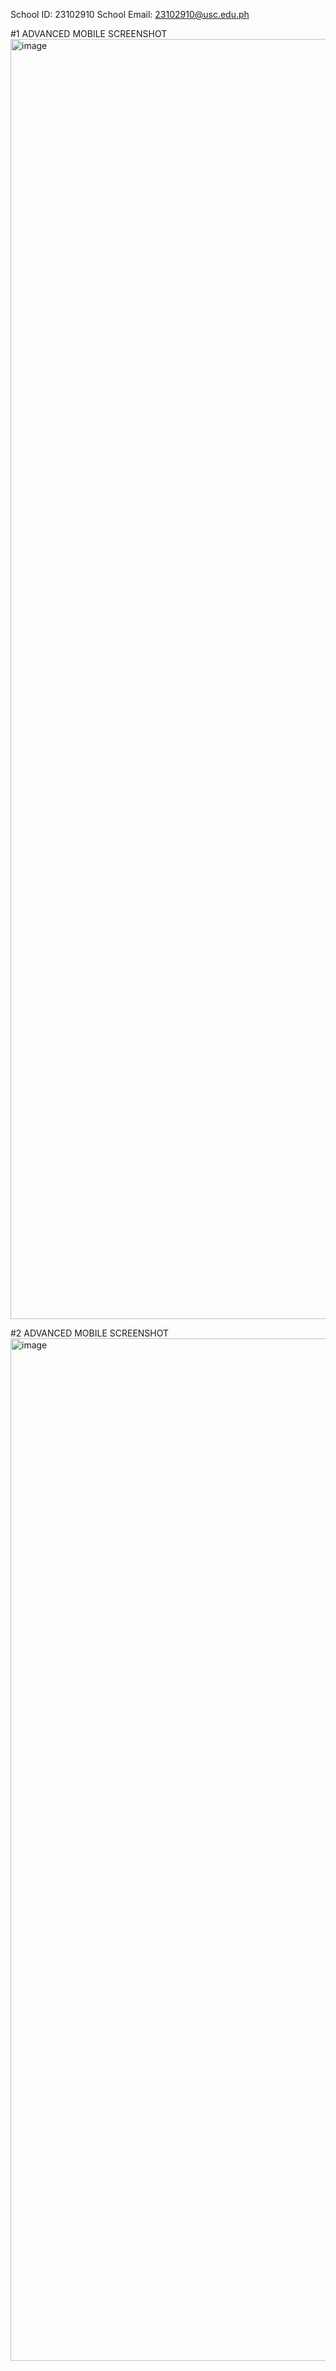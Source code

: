 School ID: 23102910
School Email: 23102910@usc.edu.ph


#1 ADVANCED MOBILE SCREENSHOT
<img width="942" height="2048" alt="image" src="https://github.com/user-attachments/assets/b8211a1e-a846-4d26-9fe8-18ea72a14aae" />



#2 ADVANCED MOBILE SCREENSHOT
<img width="744" height="1636" alt="image" src="https://github.com/user-attachments/assets/4f4a1d28-0024-41a7-8641-61c60699d58d" />
